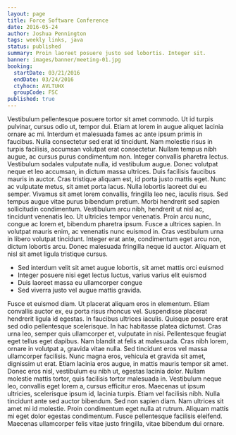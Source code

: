 ```yaml
---
layout: page
title: Force Software Conference
date: 2016-05-24
author: Joshua Pennington
tags: weekly links, java
status: published
summary: Proin laoreet posuere justo sed lobortis. Integer sit.
banner: images/banner/meeting-01.jpg
booking:
  startDate: 03/21/2016
  endDate: 03/24/2016
  ctyhocn: AVLTUHX
  groupCode: FSC
published: true
---
```

Vestibulum pellentesque posuere tortor sit amet commodo. Ut id turpis pulvinar, cursus odio ut, tempor dui. Etiam at lorem in augue aliquet lacinia ornare ac mi. Interdum et malesuada fames ac ante ipsum primis in faucibus. Nulla consectetur sed erat id tincidunt. Nam molestie risus in turpis facilisis, accumsan volutpat erat consectetur. Nullam tempus nibh augue, ac cursus purus condimentum non. Integer convallis pharetra lectus. Vestibulum sodales vulputate nulla, id vestibulum augue. Donec volutpat neque et leo accumsan, in dictum massa ultrices.
Duis facilisis faucibus mauris in auctor. Cras tristique aliquam est, id porta justo mattis eget. Nunc ac vulputate metus, sit amet porta lacus. Nulla lobortis laoreet dui eu semper. Vivamus sit amet lorem convallis, fringilla leo nec, iaculis risus. Sed tempus augue vitae purus bibendum pretium. Morbi hendrerit sed sapien sollicitudin condimentum. Vestibulum arcu nibh, hendrerit ut nisl ac, tincidunt venenatis leo. Ut ultricies tempor venenatis. Proin arcu nunc, congue ac lorem et, bibendum pharetra ipsum. Fusce a ultrices sapien. In volutpat mauris enim, ac venenatis nunc euismod in. Cras vestibulum urna in libero volutpat tincidunt. Integer erat ante, condimentum eget arcu non, dictum lobortis arcu. Donec malesuada fringilla neque id auctor. Aliquam et nisl sit amet ligula tristique cursus.

* Sed interdum velit sit amet augue lobortis, sit amet mattis orci euismod
* Integer posuere nisi eget lectus luctus, varius varius elit euismod
* Duis laoreet massa eu ullamcorper congue
* Sed viverra justo vel augue mattis gravida.

Fusce et euismod diam. Ut placerat aliquam eros in elementum. Etiam convallis auctor ex, eu porta risus rhoncus vel. Suspendisse placerat hendrerit ligula id egestas. In faucibus ultrices iaculis. Quisque posuere erat sed odio pellentesque scelerisque. In hac habitasse platea dictumst. Cras urna leo, semper quis ullamcorper et, vulputate in nisi. Pellentesque feugiat eget tellus eget dapibus. Nam blandit at felis at malesuada. Cras nibh lorem, ornare in volutpat a, gravida vitae nulla. Sed tincidunt eros vel massa ullamcorper facilisis. Nunc magna eros, vehicula et gravida sit amet, dignissim ut erat. Etiam lacinia eros augue, in mattis mauris tempor sit amet.
Donec eros nisl, vestibulum eu nibh ut, egestas lacinia dolor. Nullam molestie mattis tortor, quis facilisis tortor malesuada in. Vestibulum neque leo, convallis eget lorem a, cursus efficitur eros. Maecenas ut ipsum ultricies, scelerisque ipsum id, lacinia turpis. Etiam vel facilisis nibh. Nulla tincidunt ante sed auctor bibendum. Sed non sapien diam. Nam ultrices sit amet mi id molestie. Proin condimentum eget nulla at rutrum. Aliquam mattis mi eget dolor egestas condimentum. Fusce pellentesque facilisis eleifend. Maecenas ullamcorper felis vitae justo fringilla, vitae bibendum dui ornare.
